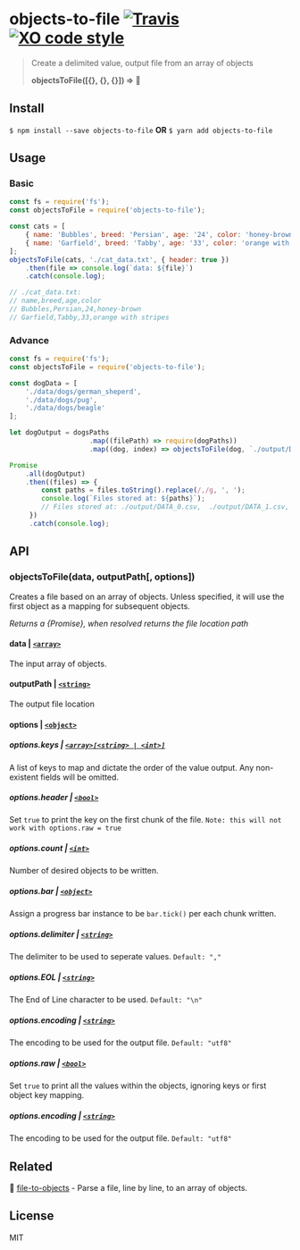 # objects-to-file [![Travis](https://img.shields.io/travis/brh55/objects-to-file.svg?style=flat-square)](https://travis-ci.org/brh55/objects-to-file) [![XO code style](https://img.shields.io/badge/code_style-XO-5ed9c7.svg?style=flat-square)](https://github.com/sindresorhus/xo)

> Create a delimited value, output file from an array of objects
>
> **objectsToFile([{}, {}, {}]) => :page_facing_up:**

## Install

`$ npm install --save objects-to-file` **OR** `$ yarn add objects-to-file`

## Usage
### Basic
```javascript
const fs = require('fs');
const objectsToFile = require('objects-to-file');

const cats = [
    { name: 'Bubbles', breed: 'Persian', age: '24', color: 'honey-brown' },
    { name: 'Garfield', breed: 'Tabby', age: '33', color: 'orange with stripes' }
];
objectsToFile(cats, './cat_data.txt', { header: true })
    .then(file => console.log(`data: ${file}`)
    .catch(console.log);

// ./cat_data.txt:
// name,breed,age,color
// Bubbles,Persian,24,honey-brown
// Garfield,Tabby,33,orange with stripes
```

### Advance
```javascript
const fs = require('fs');
const objectsToFile = require('objects-to-file');

const dogData = [
    './data/dogs/german_sheperd',
    './data/dogs/pug',
    './data/dogs/beagle'
];

let dogOutput = dogsPaths
                    .map((filePath) => require(dogPaths))
                    .map((dog, index) => objectsToFile(dog, `./output/DATA_${index}.csv`);

Promise
    .all(dogOutput)
    .then((files) => {
        const paths = files.toString().replace(/,/g, ', ');
        console.log(`Files stored at: ${paths}`);
        // Files stored at: ./output/DATA_0.csv,  ./output/DATA_1.csv, ./output/DATA_2.csv
     })
     .catch(console.log);
```

## API
### objectsToFile(data, outputPath[, options])
Creates a file based on an array of objects. Unless specified, it will use the first object as a mapping for subsequent objects.

*Returns a {Promise}, when resolved returns the file location path*

#### **data** | [`<array>`](https://developer.mozilla.org/en-US/docs/Web/JavaScript/Data_structures#Indexed_collections_Arrays_and_typed_Arrays)
The input array of objects.

#### **outputPath** | [`<string>`](https://developer.mozilla.org/en-US/docs/Web/JavaScript/Data_structures#String_type)
The output file location

#### **options** | [`<object>`](https://developer.mozilla.org/en-US/docs/Web/JavaScript/Data_structures#Normal_objects_and_functions)
##### options.keys | [`<array>[<string> | <int>]`](https://developer.mozilla.org/en-US/docs/Web/JavaScript/Data_structures#Indexed_collections_Arrays_and_typed_Arrays)
A list of keys to map and dictate the order of the value output. Any non-existent fields will be omitted.

##### options.header | [`<bool>`](https://developer.mozilla.org/en-US/docs/Web/JavaScript/Data_structures#Boolean_type)
Set `true` to print the key on the first chunk of the file. `Note: this will not work with options.raw = true`

##### options.count | [`<int>`](https://developer.mozilla.org/en-US/docs/Web/JavaScript/Data_structures#Number_type)
Number of desired objects to be written.

##### options.bar | [`<object>`](https://developer.mozilla.org/en-US/docs/Web/JavaScript/Data_structures#Normal_objects_and_functions)
Assign a progress bar instance to be `bar.tick()` per each chunk written.

##### options.delimiter | [`<string>`](https://developer.mozilla.org/en-US/docs/Web/JavaScript/Data_structures#String_type)
The delimiter to be used to seperate values. `Default: ","`

##### options.EOL | [`<string>`](https://developer.mozilla.org/en-US/docs/Web/JavaScript/Data_structures#String_type)
The End of Line character to be used. `Default: "\n"`

##### options.encoding | [`<string>`](https://developer.mozilla.org/en-US/docs/Web/JavaScript/Data_structures#String_type)
The encoding to be used for the output file. `Default: "utf8"`

##### options.raw | [`<bool>`](https://developer.mozilla.org/en-US/docs/Web/JavaScript/Data_structures#Boolean_type)
Set `true` to print all the values within the objects, ignoring keys or first object key mapping.

##### options.encoding | [`<string>`](https://developer.mozilla.org/en-US/docs/Web/JavaScript/Data_structures#String_type)
The encoding to be used for the output file. `Default: "utf8"`

## Related
:repeat: [file-to-objects](https://github.com/brh55/file-to-objects) - Parse a file, line by line, to an array of objects.

## License
MIT

